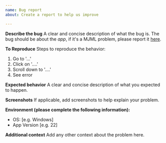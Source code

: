 ```yaml
---
name: Bug report
about: Create a report to help us improve

---
```


**Describe the bug**
A clear and concise description of what the bug is. The bug should be about the *app*, if it's a MJML problem, please report it [here](https://github.com/mjmlio/mjml).

**To Reproduce**
Steps to reproduce the behavior:
1. Go to '...'
2. Click on '....'
3. Scroll down to '....'
4. See error

**Expected behavior**
A clear and concise description of what you expected to happen.

**Screenshots**
If applicable, add screenshots to help explain your problem.

**Environment (please complete the following information):**
 - OS: [e.g. Windows]
 - App Version [e.g. 22]

**Additional context**
Add any other context about the problem here.
